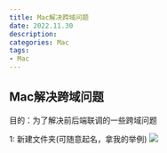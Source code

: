 ```yaml
---
title: Mac解决跨域问题
date: 2022.11.30
description: 
categories: Mac
tags:
- Mac
---
```


## Mac解决跨域问题
目的：为了解决前后端联调的一些跨域问题

1: 新建文件夹(可随意起名，拿我的举例)
![](../_posts/images/NewFolder.jpg)